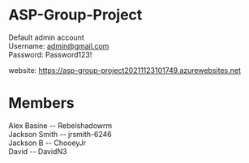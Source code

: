 # ASP-Group-Project  
Default admin account  
Username: admin@gmail.com  
Password: Password123!

website: https://asp-group-project20211123101749.azurewebsites.net
# Members  
Alex Basine -- Rebelshadowrm  
Jackson Smith -- jrsmith-6246  
Jackson B -- ChooeyJr  
David -- DavidN3  


